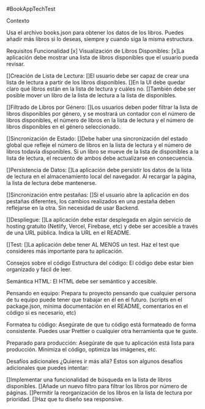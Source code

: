 #BookAppTechTest

Contexto

Usa el archivo books.json para obtener los datos de los libros. Puedes añadir más libros si lo deseas, siempre y cuando siga la misma estructura.

Requisitos
Funcionalidad
[x] Visualización de Libros Disponibles:
[x]La aplicación debe mostrar una lista de libros disponibles que el usuario pueda revisar.

[]Creación de Lista de Lectura:
[]El usuario debe ser capaz de crear una lista de lectura a partir de los libros disponibles.
[]En la UI debe quedar claro qué libros están en la lista de lectura y cuáles no.
[]También debe ser posible mover un libro de la lista de lectura a la lista de disponibles.

[]Filtrado de Libros por Género:
[]Los usuarios deben poder filtrar la lista de libros disponibles por género, y se mostrará un contador con el número de libros disponibles, el número de libros en la lista de lectura y el número de libros disponibles en el género seleccionado.

[]Sincronización de Estado:
[]Debe haber una sincronización del estado global que refleje el número de libros en la lista de lectura y el número de libros todavía disponibles. Si un libro se mueve de la lista de disponibles a la lista de lectura, el recuento de ambos debe actualizarse en consecuencia.

[]Persistencia de Datos:
[]La aplicación debe persistir los datos de la lista de lectura en el almacenamiento local del navegador. Al recargar la página, la lista de lectura debe mantenerse.

[]Sincronización entre pestañas:
[]Si el usuario abre la aplicación en dos pestañas diferentes, los cambios realizados en una pestaña deben reflejarse en la otra. Sin necesidad de usar Backend.

[]Despliegue:
[]La aplicación debe estar desplegada en algún servicio de hosting gratuito (Netlify, Vercel, Firebase, etc) y debe ser accesible a través de una URL pública. Indica la URL en el README.

[]Test:
[]La aplicación debe tener AL MENOS un test. Haz el test que consideres más importante para tu aplicación.

Consejos sobre el código
Estructura del código: El código debe estar bien organizado y fácil de leer.

Semántica HTML: El HTML debe ser semántico y accesible.

Pensando en equipo: Prepara tu proyecto pensando que cualquier persona de tu equipo puede tener que trabajar en él en el futuro. (scripts en el package.json, mínima documentación en el README, comentarios en el código si es necesario, etc)

Formatea tu código: Asegúrate de que tu código está formateado de forma consistente. Puedes usar Prettier o cualquier otra herramienta que te guste.

Preparado para producción: Asegúrate de que tu aplicación está lista para producción. Minimiza el código, optimiza las imágenes, etc.

Desafíos adicionales
¿Quieres ir más allá? Estos son algunos desafíos adicionales que puedes intentar:

[]Implementar una funcionalidad de búsqueda en la lista de libros disponibles.
[]Añade un nuevo filtro para filtrar los libros por número de páginas.
[]Permitir la reorganización de los libros en la lista de lectura por prioridad.
[]Haz que tu diseño sea responsive.

